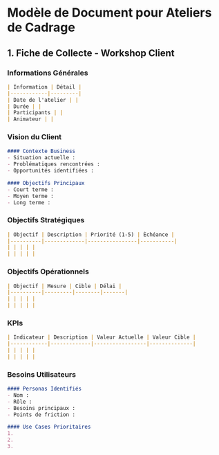 # Modèle de Document pour Ateliers de Cadrage

## 1. Fiche de Collecte - Workshop Client

### Informations Générales
```markdown
| Information | Détail |
|------------|---------|
| Date de l'atelier | |
| Durée | |
| Participants | |
| Animateur | |
```

### Vision du Client
```markdown
#### Contexte Business
- Situation actuelle :
- Problématiques rencontrées :
- Opportunités identifiées :

#### Objectifs Principaux
- Court terme :
- Moyen terme :
- Long terme :
```

### Objectifs Stratégiques
```markdown
| Objectif | Description | Priorité (1-5) | Échéance |
|----------|-------------|----------------|-----------|
| | | | |
| | | | |
```

### Objectifs Opérationnels
```markdown
| Objectif | Mesure | Cible | Délai |
|----------|---------|--------|-------|
| | | | |
| | | | |
```

### KPIs
```markdown
| Indicateur | Description | Valeur Actuelle | Valeur Cible |
|------------|-------------|-----------------|--------------|
| | | | |
| | | | |
```

### Besoins Utilisateurs
```markdown
#### Personas Identifiés
- Nom :
- Rôle :
- Besoins principaux :
- Points de friction :

#### Use Cases Prioritaires
1. 
2. 
3. 
```
